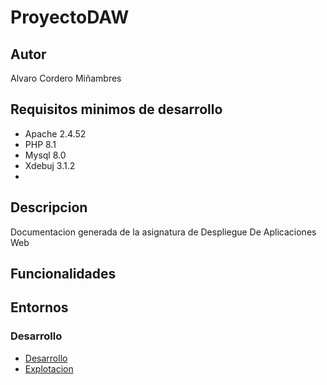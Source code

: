 # ProyectoDAW

## Autor

Alvaro Cordero Miñambres

## Requisitos minimos de desarrollo

- Apache 2.4.52
- PHP 8.1
- Mysql 8.0
- Xdebuj 3.1.2
-

## Descripcion

Documentacion generada de la asignatura de Despliegue De Aplicaciones Web

## Funcionalidades

## Entornos

### Desarrollo

- [Desarrollo](http://daw206.isauces.local)
- [Explotacion](https://daw206.ieslossauces.es/)

